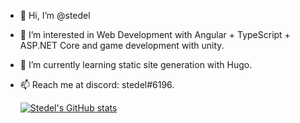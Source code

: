 - 👋 Hi, I’m @stedel
- 👀 I’m interested in Web Development with Angular + TypeScript + ASP.NET Core and game development with unity.
- 🌱 I’m currently learning static site generation with Hugo.
- 📫 Reach me at discord: stedel#6196.

  [![Stedel's GitHub stats](https://github-readme-stats.vercel.app/api?username=stedel&count_private=true&show_icons=true&theme=gruvbox)](https://github.com/anuraghazra/github-readme-stats)
 

<!---
stedel/stedel is a ✨ special ✨ repository because its `README.md` (this file) appears on your GitHub profile.
You can click the Preview link to take a look at your changes.
--->
